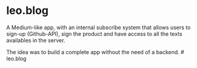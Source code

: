 # leo.blog

A Medium-like app, with an internal subscribe system that allows users to sign-up (Github-API), sign the product and have access to all the texts availables in the server.

The idea was to build a complete app without the need of a backend.
#   l e o . b l o g  
 